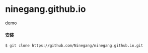# ninegang.github.io
demo

#### 安装

``` bash
$ git clone https://github.com/Ninegang/ninegang.github.io.git
```
